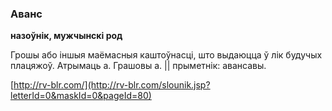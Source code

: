 ### Аванс
**назоўнік, мужчынскі род**

Грошы або іншыя маёмасныя каштоўнасці, што выдаюцца ў лік будучых плацяжоў. Атрымаць а. Грашовы а. || прыметнік: авансавы.

<a rel="author">[http://rv-blr.com/](http://rv-blr.com/slounik.jsp?letterId=0&maskId=0&pageId=80)</a>

